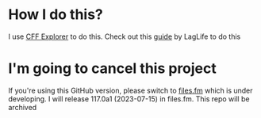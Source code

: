 # How I do this?
I use [CFF Explorer](https://ntcore.com/explorer-suite/) to do this. Check out this [guide](http://youtube.com/watch?v=szoNZNBnP_g) by LagLife to do this
# I'm going to cancel this project
If you're using this GitHub version, please switch to [files.fm](https://files.fm/nhhizme_vn?utm_source=github) which is under developing. I will release 117.0a1 (2023-07-15) in files.fm. This repo will be archived
